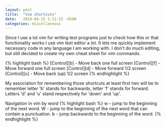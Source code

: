 ```yaml
---
layout: post
title:  "Vim shortcuts"
date:   2019-04-15 1:11:15 -0500
categories: miscellaneous
---
```

Since I use a lot vim for writing test programs just to check how this or that functionality works I use vim text editor a lot. It lets me quickly implement necessary code in any language I am working with. I don't do much editing, but still decided to create my own cheat sheet for vim commands.

{% highlight bash %}
[Control][b] - Move back one full screen
[Control][f] - Move forward one full screen
[Control][d] - Move forward 1/2 screen
[Control][u] - Move back (up) 1/2 screen
{% endhighlight %}

My association for remembering those shortcuts at least first two will be to remember letter 'b' stands for backwards, letter 'f' stands for forward. Letters 'd' and 'u' stand respectively for 'down' and 'up'.

Navigation in vim by word
{% highlight bash %}
w - jump to the beginning of the next word.
W - jump to the beginning of the next word that can contain a punctuation.
b - jump backwards to the beginning of the word.
{% endhighlight %}
